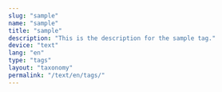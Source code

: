 ```yaml
---
slug: "sample"
name: "sample"
title: "sample"
description: "This is the description for the sample tag."
device: "text"
lang: "en"
type: "tags"
layout: "taxonomy"
permalink: "/text/en/tags/"
---
```

